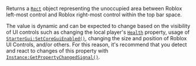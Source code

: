 Returns a [`Rect`](https://create.roblox.com/docs/reference/engine/datatypes/Rect) object representing the unoccupied area between
Roblox left-most control and Roblox right-most control within the top bar
space.

The value is dynamic and can be expected to change based on the visibility
of UI controls such as changing the local player's
[`Health`](https://create.roblox.com/docs/reference/engine/classes/Humanoid#Health) property, usage of
[`StarterGui:SetCoreGuiEnabled()`](https://create.roblox.com/docs/reference/engine/classes/StarterGui#SetCoreGuiEnabled), changing the size and position of
Roblox UI Controls, and/or others. For this reason, it's recommend that
you detect and react to changes of this property with
[`Instance:GetPropertyChangedSignal()`](https://create.roblox.com/docs/reference/engine/classes/Instance#GetPropertyChangedSignal).